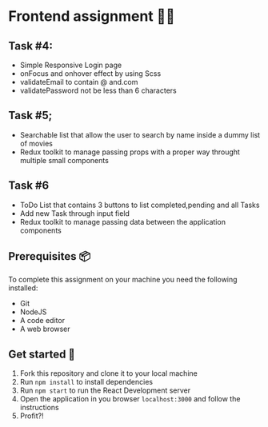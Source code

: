 # Frontend assignment :technologist:

## Task #4:
 - Simple Responsive Login page
 - onFocus and onhover effect by using Scss
 - validateEmail to contain @ and.com
 - validatePassword not be less than 6 characters

## Task #5;
- Searchable list that allow the user to search by name inside a dummy list of movies
- Redux toolkit to manage passing props with a proper way throught multiple small components

## Task #6
- ToDo List that contains 3 buttons to list completed,pending and all Tasks
- Add new Task through input field
- Redux toolkit to manage passing data between the application components 

## Prerequisites :package:

To complete this assignment on your machine you need the following installed:

-   Git
-   NodeJS
-   A code editor
-   A web browser
## Get started :rocket:

1. Fork this repository and clone it to your local machine
2. Run `npm install` to install dependencies
3. Run `npm start` to run the React Development server
4. Open the application in you browser `localhost:3000` and follow the instructions
5. Profit?!
